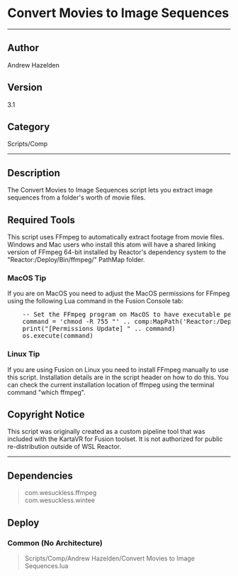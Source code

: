 # Convert Movies to Image Sequences
___

## Author
Andrew Hazelden

## Version
3.1

## Category
Scripts/Comp

___

## Description
<p>The Convert Movies to Image Sequences script lets you extract image sequences from a folder's worth of movie files.</p>

<h2>Required Tools</h2>

<p>This script uses FFmpeg to automatically extract footage from movie files. Windows and Mac users who install this atom will have a shared linking version of FFmpeg 64-bit installed by Reactor's dependency system to the "Reactor:/Deploy/Bin/ffmpeg/" PathMap folder.</p>

<h3>MacOS Tip</h3>

<p>If you are on MacOS you need to adjust the MacOS permissions for FFmpeg using the following Lua command in the Fusion Console tab:</p>

<pre>
	-- Set the FFmpeg program on MacOS to have executable permissions so the ffmpeg command line tool can be used:
	command = 'chmod -R 755 "' .. comp:MapPath('Reactor:/Deploy/Bin/ffmpeg/bin/') .. '"'
	print("[Permissions Update] " .. command)
	os.execute(command)
</pre>

<h3>Linux Tip</h3>

<p>If you are using Fusion on Linux you need to install FFmpeg manually to use this script. Installation details are in the script header on how to do this. You can check the current installation location of ffmpeg using the terminal command "which ffmpeg".</p>

<h2>Copyright Notice</h2>
<p>This script was originally created as a custom pipeline tool that was included with the KartaVR for Fusion toolset. It is not authorized for public re-distribution outside of WSL Reactor.</p>


___

## Dependencies

> com.wesuckless.ffmpeg  
> com.wesuckless.wintee  
## Deploy

### Common (No Architecture)

> Scripts/Comp/Andrew Hazelden/Convert Movies to Image Sequences.lua  
